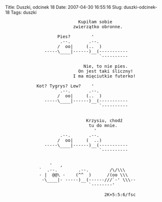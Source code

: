 Title: Duszki, odcinek 18
Date: 2007-04-30 16:55:16
Slug: duszki-odcinek-18
Tags: duszki

<pre>
                            Kupiłam sobie
                          zwierzątko obronne.

                    Pies?        '
                     .--.       .--.
                    /  oo|     (..  )
               -----\____|------)__(-----------
                                    `----------

                              Nie, to nie pies.
                            On jest taki śliczny! 
                          I ma mięciutkie futerko!

            Kot? Tygrys? Lew?    '
                   ` .--.       .--.
                    /  oo|     (..  )
               -----\____|------)__(-----------
                                    `----------


                               Krzysiu, chodź
                                tu do mnie.
                                  '
                     .--.       .--.
                    /  oo|     (  ..)
               -----\____|------)__(-----------
                                    `----------


                 '   ,
             `  .--.        .--.        /\/\\\
             - |  @@\ -    (^^  )      /(oo \\\
              -\____|- -----)__(------///`-' \\\--
                                `--------'

                                      2K+5:5:6/fsc
</pre>

